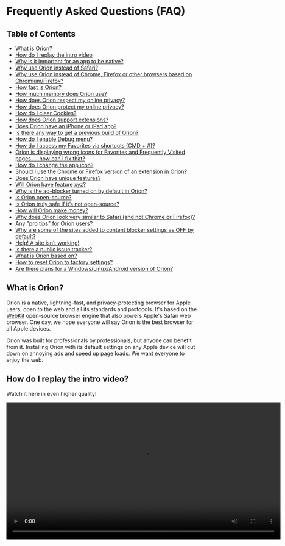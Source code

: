 # Frequently Asked Questions (FAQ)

## Table of Contents

- [What is Orion?](#what-is-orion)
- [How do I replay the intro video](#how-do-i-replay-the-intro-video)
- [Why is it important for an app to be native?](#why-is-it-important-for-an-app-to-be-native)
- [Why use Orion instead of Safari?](#why-use-orion-instead-of-safari)
- [Why use Orion instead of Chrome, Firefox or other browsers based on Chromium/Firefox?](#why-use-orion-instead-of-chrome-firefox-or-other-browsers-based-on-chromium-firefox)
- [How fast is Orion?](#how-fast-is-orion)
- [How much memory does Orion use?](#how-much-memory-does-orion-use)
- [How does Orion respect my online privacy?](#how-does-orion-respect-my-online-privacy)
- [How does Orion protect my online privacy?](#how-does-orion-protect-my-online-privacy)
- [How do I clear Cookies?](#how-do-i-clear-cookies)
- [How does Orion support extensions?](#how-does-orion-support-extensions)
- [Does Orion have an iPhone or iPad app?](#does-orion-have-an-iphone-or-ipad-app)
- [Is there any way to get a previous build of Orion?](#is-there-any-way-to-get-a-previous-build-of-orion)
- [How do I enable Debug menu?](#how-to-use-debug-menu)
- [How do I access my Favorites via shortcuts (CMD + #)?](#how-do-i-access-my-favorites-via-shortcuts-cmd)
- [Orion is displaying wrong icons for Favorites and Frequently Visited pages — how can I fix that?](#orion-is-displaying-wrong-icons-for-favorites-and-frequently-visited-pages-—-how-can-i-fix-that)
- [How do I change the app icon?](#how-do-i-change-the-app-icon)
- [Should I use the Chrome or Firefox version of an extension in Orion?](#whichext)
- [Does Orion have unique features?](#features)
- [Will Orion have feature xyz?](#featuresupport)
- [Why is the ad-blocker turned on by default in Orion?](#noads)
- [Is Orion open-source?](#oss)
- [Is Orion truly safe if it’s not open-source?](#ossprivacy)
- [How will Orion make money?](#business)
- [Why does Orion look very similar to Safari (and not Chrome or Firefox)?](#based)
- [Any "pro tips" for Orion users?](#tips)
- [Why are some of the sites added to content blocker settings as OFF by default?](#contentblocker)
- [Help! A site isn’t working!](#compatibility)
- [Is there a public issue tracker?](#issuetracker)
- [What is Orion based on?](#tech)
- [How to reset Orion to factory settings?](#reset)
- [Are there plans for a Windows/Linux/Android version of Orion?](#other_os_support)

<a name="what_is_orion"></a>
## What is Orion?

Orion is a native, lightning-fast, and privacy-protecting browser for Apple users, open to the web and all its standards and protocols. It's based on the [WebKit](https://en.wikipedia.org/wiki/WebKit) open-source browser engine that also powers Apple's Safari web browser. One day, we hope everyone will say Orion is the best browser for all Apple devices.

Orion was built for professionals by professionals, but anyone can benefit from it. Installing Orion with its default settings on any Apple device will cut down on annoying ads and speed up page loads. We want everyone to enjoy the web.

<a name="intro_vide"></a>
## How do I replay the intro video?

Watch it here in even higher quality!

<video src="./media/orion_intro_video.mp4#t=0.1" width="720" type="video/mp4" preload="metadata" controls disablepictureinpicture />

<a name="native"></a>
## Why is it important for an app to be native?

We take pride in Orion being 100% native on macOS/iOS/iPadOS.

Lets define what native means first: Native macOS app is an app that is specifically designed for the Apple macOS operating system and utilizes its APIs, frameworks, UI components and guidelines.

The main benefits of native apps include:

- Ensuring that the app feels familiar to users. HIG provides guidance on how to design an intuitive UI that follows platform conventions and therefore provides a consistent experience across apps for new and veteran users.

- It is generally accepted that Apple knows what it is doing when design is question. It is probably a good idea to follow its lead and probably one of the reasons you own a Mac or an iPhone. Following the extensive Human Interface Guidelines (HIG) makes any designer's job easier, not harder.

- Any long time Mac user can easily see how Chrome or Firefox look and feel out of place on a Mac. These browsers were originally designed for Windows, but they work and look the same even on macOS or Linux, when those are clearly different operating systems with different conventions, design rules and aesthetics.

- Native integrations allow apps to use powerful components provided by the OS. For example Orion utilizes Keychain to store passwords or gets the benefit of Live Text recognition of text in images. This make apps more powerful while being leaner and easier to build and maintain at the same time.

- Finally, and maybe most importantly, using native components and frameworks generally makes apps faster, better for battery life and overall snappier.

<a name="orion_over_safari"></a>
## Why use Orion instead of Safari?

Safari is truly one of the best browsers you can use on macOS, and we're grateful to Apple for creating such a solid foundation. By basing Orion on Safari's tech stack, then adding productivity enhancements such as built-in ad-blocking, Orion can provide users with [exactly what they need](../why-orion/orion-vs-safari.md).


<a name="orion_over_chrome"></a>
## Why use Orion instead of Chrome, Firefox, or other browsers based on Chromium/Firefox?

Google and Mozilla have made great technological strides over the past decades. We're grateful for those efforts because they help us take [the next step in browser evolution](../why-orion/kagi-vs-others.md).

<a name="howfast"></a>
## How fast is Orion?

We are... ahem.. [fast](../why-orion/orion-speed.md).

<a name="memory"></a>
## How much memory does Orion use?

Orion is lightweight, with [advanced memory-use technology](../why-orion/memory-usage.md) that includes the best closed-tab management of all contemporary browsers.

<a name="respectprivacy"></a>
## How does Orion respect my online privacy?

Orion has no built-in telemetry, so it can never "phone home" and risk exposing your data. Orion is truly and verifiably a [privacy-respecting browser](../privacy-and-security/respecting-privacy.md) — unlike those that only offer the illusion of privacy.

<a name="protectprivacy"></a>
## How does Orion protect my online privacy?

Web ads have steadily eroded the online experience with their layout crowding, page slowing, annoying popups, and insidious malware. Yet, most browsers do not block ads by default. [Orion is different](../privacy-and-security/protecting-privacy.md).

<a name="cookies"></a>
## How do I clear cookies?

Go to _Settings->Orion->Manage_ to search and clear individual site cookies OR _Orion->Reset_ to reset ALL cookies, history, bookmarks, etc.

<a name="extensions"></a>
## How does Orion support extensions?

Orion supports browser extensions based on open-standard WebExtensions APIs. These are the same APIs that power browser extensions for Chrome and Firefox. So, we support many of those extensions on [macOS](../browser-extensions/macos-extensions.md), [iOS](../browser-extensions/ios-ipados-extensions.md), and [iPadOS](../browser-extensions/ios-ipados-extensions.md).

<a name="iOS"></a>
## Does Orion have an iPhone or iPad app?

Yep, Orion is available for both [iOS](https://apps.apple.com/app/orion-browser-by-kagi/id1484498200) and [iPadOS](https://apps.apple.com/app/orion-browser-by-kagi/id1484498200?platform=ipad).

<a name="oldbuilds"></a>
## Is there any way to get a previous build of Orion?

Yes, things don't always go as planned and mistakes can happen. If you ever need a previous version, you need to type a specific URL to get the version you want:  https://cdn.kagi.com/updates/{Current_OS}/{Orion_Beta_Version}.zip

### Examples: Version 0.99.125-beta
- [cdn.kagi.com/updates/14_0/125.zip](https://cdn.kagi.com/updates/14_0/125.zip)  (Sonoma)
- [cdn.kagi.com/updates/13_0/125.zip](https://cdn.kagi.com/updates/13_0/125.zip)  (Ventura)
- [cdn.kagi.com/updates/12_0/125.zip](https://cdn.kagi.com/updates/12_0/125.zip)  (Monterey)
- [cdn.kagi.com/updates/11_0/125.zip](https://cdn.kagi.com/updates/11_0/125.zip)  (Big Sur)
- [cdn.kagi.com/updates/10_15/125.zip](https://cdn.kagi.com/updates/10_15/125.zip) (Catalina)
- [cdn.kagi.com/updates/10_14_0/125.zip](https://cdn.kagi.com/updates/10_14/125.zip) (Mojave)

<a name="debugmenu"></a>
## How to use Debug menu?

Orion's debug menu contains a number of commands that can be of interest to "advanced" users. To enabled Debug menu, type the following in terminal:

> defaults write com.kagi.kagimacOS DebugMenu 1

If you use Orion RC (release candidate) replace with com.kagi.kagimacOS.RC.

When you relaunch Orion, you’ll find a new Debug menu, located to the right of the Help menu.

Test Web Page - Web Page for testing with default configuration and without any web-extension scripts

Reset Welcome Animation State - To reset welcome animation flag to see again on next launch

Reset Preferences - Reset all global settings

Clear Website Data - Remove all website data (cache, cookies etc)

Clear Content Blocking Lists - Remove Content Blocking List so that can be initialized again on next relaunch

Clear Policy Cache - Removes WebRequest APIs request/response blocking (from web-extensions like uBlock) cache

Disable Resource Interceptor - Bypass any requests/response interception (used by WebRequests API) to reduce request/response delay

Disable Reloading Tab on WebKit Crash - Disables auto reload feature of webpage when WebContent process crashes

Show Debug Log - Shows web-extension API console logs for testing/debug

Factory Reset - Wipe all data and reset Orion to factory settings

You can read more about Orion's advanced features in the [technical documentation](../misc/technical.md).

<a name="favorites_shortcuts"></a>
## How do I access my Favorites via shortcuts (CMD + #)?

Open Preferences -> Browsing, uncheck "Use cmd1 - cmd9 to switch tabs".

Note that Orion uses Bookmarks bar that is separate from Favorites for more control, so you would need to copy bookmarks you want to the Bookmarks bar folder.

<a name="wrongicons"></a>
## Orion is displaying wrong icons for Favorites and Frequently Visited pages — how can I fix that?

The easiest way to fix incorrect icons is to purge the websites cache. You can accomplish this with the following steps:

**On iOS**\
Settings -> Data Management -> Clear History and Websites Data -> Toggle on *Websites Cache* -> Tap Clear.

**On macOS**\
Develop -> Empty Cache.

<a name="changeicon"></a>
## How do I change the app icon?

There are two possible ways. For a quick and easy solution using Finder:
1. Make sure default (1st) icon is selected in Preferences->Appearance 
2. Find and select Orion in Finder
3. From Finder's app menu, select File -> Get Info
4. From the icon that appears at the top next to Orion's name, either drag & drop your new icon, or select it and paste your new icon from the clipboard

To revert back to the original icon, select and press delete on the icon.

This works best for previewing the icon change, but will not work across updates, as the icon will be reset. For that, you can use an app like [Pictogram](https://pictogramapp.com).

<a name="whichext"></a>
## Should I use the Chrome or Firefox version of an extension in Orion? {#whichext}
Orion supports both Chrome and Firefox extensions. Usually they’re similar, but sometimes the extension developer puts extra effort in one version, maybe because they prefer that browser. 

With Orion, you can try both and use the one that works best for you. Orion is the only browser in the world that makes this choice possible!

<a name="features"></a>
## Does Orion have unique features? {#features}
Yes! Modern browsers have so many untapped opportunities for innovation that we had to dig in and explore. We’re excited with the results, so here are a few examples.

- Focus Mode allows the user to completely remove toolbars. Browse the web distraction-free!
- Low Power Mode extends your battery life by reducing Orion's power consumption up to 90%.
- Orion also features native vertical/tree-style tabs, if you prefer this alignment.

Read more about [Orion features](https://blog.kagi.com/orion-features).

<a name="featuresupport"></a>
## Will Orion have feature xyz? {#featuresupport}
In short, the answer to this (and other similar questions) is:

- If it is a native OS feature and it makes sense to have in a browser then yes, Orion as a native app will have it, sooner or later. An example is translation API which was introduced in Monterey and which we will happily integrate.
- If it is not, then yes, Orion can still have it, if the feature request on [orionfeedback.org](https://orionfeedback.org/) garners enough support (upvotes).

In principle, we are building an open browser. The sky is the limit and we will build features based on our available resources and perception of what best helps our users consume the web in a faster, more secure and more productive way.

<a name="noads"></a>
## Why is the ad-blocker turned on by default in Orion? {#noads}
Over [700 million devices block online ads](https://www.statista.com/statistics/435252/adblock-users-worldwide/), creating the largest silent protest in human history. We too believe in a cleaner, more humane web. 

Orion blocks both first-party and third-party ads, trackers and other annoyances by default to make your online adventures more enjoyable and more private. It also saves you time, battery and data. Yes, it may occasionally break a site, but in most cases the benefit outweighs the risk, and you can disable the blocker for that site in the settings menu (gear icon on the browser toolbar).

<a name="oss"></a>
## Is Orion open-source? {#oss} 
We're working on it! We've started with some of [our components](https://github.com/OrionBrowser) and intend to open more in the future.

Forking WebKit, porting hundreds of APIs, and writing a browser app from scratch has been challenging for our small team. Properly maintaining an open-source project takes time and resources that we are currently short on. If you would like to contribute, please consider becoming active on [orionfeedback.org](https://orionfeedback.org/).

<a name="ossprivacy"></a>
## Is Orion truly safe if it’s not open-source? {#ossprivacy}
The idea that "open-source = trustworthy" only goes so far. For example, the same tech company that offers a popular open-source browser also has the largest ad/tracking network in history, with that browser playing a significant role in it. Another company with a closed-source browser (using WebKit like Orion) is on the forefront of privacy awareness and technologies in its products. 

To properly protect your data, you need good answers to two questions:

Does this browser collect and send data anywhere?
How does this browser make money?
For the first question, what happens to your collected data is always closed-source, even on open-source browsers. Unlike Orion, most modern browsers send hundreds of data packets out, and each contains private information like your IP address and browser fingerprint, in addition to any other data they send. No open-source browser vendor has opened the code that processes this collected data.

Find out whether your browser respects your privacy by launching a network proxy ([Proxyman](https://proxyman.io/), [mitmproxy](https://mitmproxy.org/) and [Charles](https://www.charlesproxy.com/) are good options on macOS). With Orion, you’ll see zero unexpected requests in your network traffic log by default. You’ll see something very different with nearly every other browser.

For the second question, companies that produce popular, free, open-source browsers also generate a lot of revenue. How does that happen? Knowing where their browsers sit in that chain of revenue can tell you whether you can trust that browser with your private information.

<a name="business"></a>
## How will Orion make money? {#business} 
[Orion+](https://browser.kagi.com/orionplus.html) version allows users to support Orion’s development. Will it generate revenue? That’s up to you. Regardless, all funding for Orion will come from its users rather than ads, tracking, data monetization or any other indirect way. 

We want Orion to be the number one Mac browser because it uses engineering craftsmanship and attention to detail to provide a superior product experience and unmatched features that work for everyone, from power users to neophytes.

We believe this project will deliver an experience that its users value enough to support. We believe that enough to promise that we’ll never resort to ads or other such funding methods. Orion makes it possible, and you make Orion possible. 

<a name="based"></a>
## Why does Orion look very similar to Safari (and not Chrome or Firefox)? {#based}
We see Safari as the "reference" implementation from the OS manufacturer itself, Apple. So using Safari as our reference ensures that Orion follows best practices in design, engineering, interactions, and more. We respect the decisions that Apple made and abide by them at every point where they serve our users’ interests.

<a name="tips"></a>
## Any "pro tips" for Orion users? {#tips}
Blocking web fonts can have a profound effect on news sites. On cnn.com, the average page size dropped from ~7MB to ~2MB, eliminating more than 70% of unnecessary data transfer. Those sites will load faster, use less bandwidth, and often look more readable too!

Also, on any sites that don’t require logging in, disabling cookies is a great way to boost your speed and privacy.

<a name="contentblocker"></a>
## Why are some of the sites added to content blocker settings as OFF by default? {#contentblocker}
Orion comes with a built in content blocker that in rare cases can affect proper functionality of some websites. We decided to maintain a whitelist of websites where content blocker will be turned off by default. This list currently consists of:

browserbench.org - Content blocker in general interferes with javascript performance benchmarking. We decided it is best to have it off to measure the real speed of WebKit's javascript engine.
wizzair.com - Interference with rendering of the website

<a name="compatibility"></a>
## Help! A site isn’t working! {#compatibility}
Orion has a "Compatibility mode" in the settings menu. Turning it on will suspend your currently running extensions (the most common cause of problems) and record the setting for this website so it works when you visit it again. 

If the site still fails, you may want to test it in Safari. If it works there,
please report the problem to us via our [Discord server](https://kagi.com/discord).

<a name="issuetracker"></a>
## Is there a public issue tracker? {#issuetracker}
Yes. Please use [orionfeedback.org](https://orionfeedback.org/) (requires registration) to submit bug reports and feature requests as well as to upvote existing posts.

<a name="tech"></a>
## What is Orion based on? {#tech}
Orion shares much of the same technology as Safari, such as the WebKit rendering engine. We’re grateful for all the performance and privacy features that Apple and its contributors built into this tech.

<a name="reset"></a>
## How to reset Orion to factory settings? {#reset}
The easiest way is by navigating to **Orion** > **Reset Orion**. Alternatively, you can enable the Debug menu and click Factory Reset.

<a name="other_os_support"></a>
## Are there plans for a Windows/Linux/Android version of Orion? {#other_os_support}
We currently do not have the resources to hire a new team to do any of these platforms yet.

Since Orion is funded by its users only, it is entirely up to the number of subscribers and Orion+ sales we have that will enable funding a new team to make Orion for any new platform. And building a browser is not cheap, especially one on top of WebKit.

Ways you can help accelerate this is:

- [Contribute](../support-and-community/contribute.md) to Orion development with your time
- Help spread the word about Orion to attract more users
- Get [Orion+](https://browser.kagi.com/orionplus.html) and financially support development

---

If you are experiencing issues, please [open a ticket](https://orionfeedback.org/) with as much detail as possible, and we will review it ASAP.

For other inquiries or simply to connect, you can email support@kagi.com.
